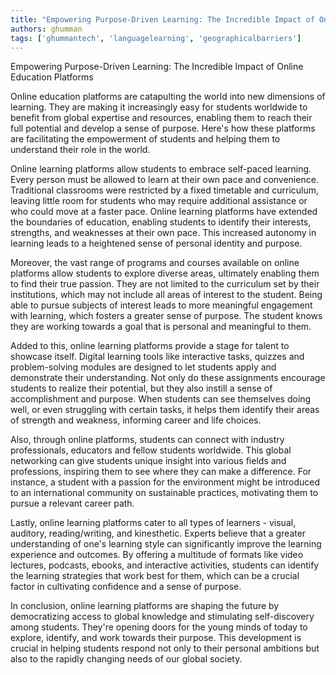 ```yaml
---
title: "Empowering Purpose-Driven Learning: The Incredible Impact of Online Education Platforms"  # Wrap the title in double quotes
authors: ghumman
tags: ['ghummantech', 'languagelearning', 'geographicalbarriers']
---
```


Empowering Purpose-Driven Learning: The Incredible Impact of Online Education Platforms
<!-- truncate -->

Online education platforms are catapulting the world into new dimensions of learning. They are making it increasingly easy for students worldwide to benefit from global expertise and resources, enabling them to reach their full potential and develop a sense of purpose. Here's how these platforms are facilitating the empowerment of students and helping them to understand their role in the world.

Online learning platforms allow students to embrace self-paced learning. Every person must be allowed to learn at their own pace and convenience. Traditional classrooms were restricted by a fixed timetable and curriculum, leaving little room for students who may require additional assistance or who could move at a faster pace. Online learning platforms have extended the boundaries of education, enabling students to identify their interests, strengths, and weaknesses at their own pace. This increased autonomy in learning leads to a heightened sense of personal identity and purpose. 

Moreover, the vast range of programs and courses available on online platforms allow students to explore diverse areas, ultimately enabling them to find their true passion. They are not limited to the curriculum set by their institutions, which may not include all areas of interest to the student. Being able to pursue subjects of interest leads to more meaningful engagement with learning, which fosters a greater sense of purpose. The student knows they are working towards a goal that is personal and meaningful to them.

Added to this, online learning platforms provide a stage for talent to showcase itself. Digital learning tools like interactive tasks, quizzes and problem-solving modules are designed to let students apply and demonstrate their understanding. Not only do these assignments encourage students to realize their potential, but they also instill a sense of accomplishment and purpose. When students can see themselves doing well, or even struggling with certain tasks, it helps them identify their areas of strength and weakness, informing career and life choices.

Also, through online platforms, students can connect with industry professionals, educators and fellow students worldwide. This global networking can give students unique insight into various fields and professions, inspiring them to see where they can make a difference. For instance, a student with a passion for the environment might be introduced to an international community on sustainable practices, motivating them to pursue a relevant career path.

Lastly, online learning platforms cater to all types of learners - visual, auditory, reading/writing, and kinesthetic. Experts believe that a greater understanding of one's learning style can significantly improve the learning experience and outcomes. By offering a multitude of formats like video lectures, podcasts, ebooks, and interactive activities, students can identify the learning strategies that work best for them, which can be a crucial factor in cultivating confidence and a sense of purpose.

In conclusion, online learning platforms are shaping the future by democratizing access to global knowledge and stimulating self-discovery among students. They're opening doors for the young minds of today to explore, identify, and work towards their purpose. This development is crucial in helping students respond not only to their personal ambitions but also to the rapidly changing needs of our global society.
